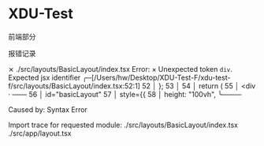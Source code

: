 # XDU-Test

前端部分


报错记录

⨯ ./src/layouts/BasicLayout/index.tsx
Error:
× Unexpected token `div`. Expected jsx identifier
╭─[/Users/hw/Desktop/XDU-Test-F/xdu-test-f/src/layouts/BasicLayout/index.tsx:52:1]
52 │   };
53 │
54 │   return (
55 │     <div
·      ───
56 │       id="basicLayout"
57 │       style={{
58 │         height: "100vh",
╰────

Caused by:
Syntax Error

Import trace for requested module:
./src/layouts/BasicLayout/index.tsx
./src/app/layout.tsx
